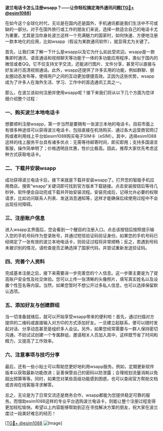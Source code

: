 **波兰电话卡怎么注册wsapp？——让你轻松搞定海外通讯问题[[TG💪+ @esim1088](https://t.me/s/esim1088)]**

在如今这个全球化时代，无论是在国内还是国外，手机通讯都是我们生活中不可或缺的一部分。对于在国外旅行或工作的朋友们来说，选择一款适合自己的电话卡尤为重要。尤其是当你身处波兰这样一个充满魅力的国家时，如何快速、方便地注册一款本地化的应用，比如wsapp（假设为某款通讯软件），就显得尤为关键了。

首先，让我们来了解一下什么是wsapp以及它为什么如此受欢迎。wsapp是一款集即时通讯、语音通话和视频聊天等功能于一体的多功能应用程序，类似于国内的微信或者QQ。它不仅支持文字交流，还能进行图片、文件分享，甚至可以直接与好友进行高清视频通话。此外，wsapp还提供了许多实用的功能，例如群聊、朋友圈动态发布等，使得用户之间的互动更加便捷高效。正因为这些优势，wsapp成为了许多人在海外生活、学习、工作中的首选通讯工具之一。

那么，在波兰该如何注册并使用wsapp呢？接下来我们将从以下几个方面为您详细介绍整个过程：

### 一、购买波兰本地电话卡

想要顺利注册wsapp，第一步当然是要拥有一张波兰本地的电话卡。目前市面上有很多种途径可以获得波兰电话卡，包括直接在机场购买、通过各大运营商官网订购或者利用线上平台如esim1088购买电子SIM卡（eSIM）。其中，选择esim1088这样的线上服务平台具有诸多优点：无需等待邮寄时间，即买即用；支持多国语言客服，操作简单明了；价格透明且优惠，性价比极高。因此，推荐大家优先考虑这种方式获取电话卡。

### 二、下载并安装wsapp

成功获得波兰电话卡后，接下来就是下载并安装wsapp了。打开您的智能手机应用商店，搜索“wsapp”关键词即可找到官方版本下载链接。点击安装按钮后等待几秒钟，软件便会自动完成下载并开始安装流程。安装完成后，记得允许必要的权限请求，比如访问联系人列表、发送消息通知等，这样才能确保后续使用过程中不会出现任何障碍。

### 三、注册账户信息

进入wsapp主界面后，您会看到一个醒目的注册入口。点击该按钮后按照提示输入您的手机号码作为登录账号，并通过短信验证码验证身份。如果您的手机号码已经绑定了一张有效的波兰本地电话卡，则验证过程将非常顺畅；反之，若遇到号码未被识别的情况，请检查是否正确选择了国家代码，并尝试重新发送验证码。

### 四、完善个人资料

完成基本注册之后，接下来需要进一步完善您的个人信息。这一步骤主要是为了提高账户安全性及社交体验。您可以上传一张清晰的头像照片，填写真实姓名以及设置个性签名等内容。当然，如果您暂时不想公开过多私人信息，也可以选择保留默认选项。

### 五、添加好友与创建群组

当一切准备就绪后，就可以开始享受wsapp带来的便利啦！首先，通过扫描对方提供的二维码或直接输入对方ID的方式添加好友。一旦建立起联系，便可以随时发起对话、分享动态甚至是组织多人会议。另外，如果您经常需要与一群人保持密切沟通，不妨试试创建一个专属群组，邀请相关人员加入其中，这样既节省了时间和精力，又提高了工作效率。

### 六、注意事项与技巧分享

最后，还有一些小贴士可以帮助您更好地利用wsapp服务。例如，定期更新软件版本以获取最新功能改进；妥善保管自己的密码以防泄露；合理规划流量消耗以免超出预算等等。同时，如果您对某些高级功能感到困惑，也可以查阅官方帮助文档或咨询在线客服寻求解答。

总之，无论是为了日常交流还是商务合作，wsapp都能为您提供稳定可靠的服务。而借助esim1088这样的专业平台选购波兰电话卡，则能让整个注册过程变得更加轻松愉快。希望以上内容能够帮助到正在寻找解决方案的朋友，祝大家在波兰度过一段美好难忘的经历！

[[TG💪+ @esim1088](https://t.me/s/esim1088) ![Image](https://i.postimg.cc/4NQfJmqS/Snipaste-2025-05-13-00-14-12.png)]
